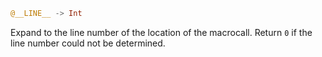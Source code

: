 ```julia
@__LINE__ -> Int
```

Expand to the line number of the location of the macrocall. Return `0` if the line number could not be determined.
